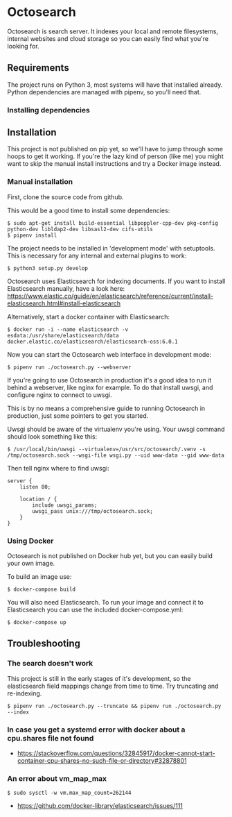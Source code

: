 Octosearch
==========

Octosearch is search server. It indexes your local and remote filesystems, internal websites and cloud storage so you can easily find what you're looking for.

Requirements
------------

 The project runs on Python 3, most systems will have that installed already. 
 Python dependencies are managed with pipenv, so you'll need that.

### Installing dependencies

Installation
-----------

This project is not published on pip yet, so we'll have to jump through some hoops to get it working. If you're the lazy kind of person (like me) you might want to skip the manual install instructions  and try a Docker image instead. 

### Manual installation

First, clone the source code from github.

This would be a good time to install some dependencies:

    $ sudo apt-get install build-essential libpoppler-cpp-dev pkg-config python-dev libldap2-dev libsasl2-dev cifs-utils
    $ pipenv install

The project needs to be installed in 'development mode' with setuptools. This is necessary for any internal and external plugins to work:

    $ python3 setup.py develop

Octosearch uses Elasticsearch for indexing documents. If you want to install Elasticsearch manually, have a look here: https://www.elastic.co/guide/en/elasticsearch/reference/current/install-elasticsearch.html#install-elasticsearch

Alternatively, start a docker container with Elasticsearch:

    $ docker run -i --name elasticsearch -v esdata:/usr/share/elasticsearch/data  docker.elastic.co/elasticsearch/elasticsearch-oss:6.0.1

Now you can start the Octosearch web interface in development mode: 

    $ pipenv run ./octosearch.py --webserver

If you're going to use Octosearch in production it's a good idea to run it behind a webserver, like nginx for example. To do that install uwsgi, and configure nginx to connect to uwsgi.

This is by no means a comprehensive guide to running Octosearch in production, just some pointers to get you started.

Uwsgi should be aware of the virtualenv you're using. Your uwsgi command should look something like this:

    $ /usr/local/bin/uwsgi --virtualenv=/usr/src/octosearch/.venv -s /tmp/octosearch.sock --wsgi-file wsgi.py --uid www-data --gid www-data

Then tell nginx where to find uwsgi:

    server {
    	listen 80;

    	location / {
    		include uwsgi_params;
    		uwsgi_pass unix:///tmp/octosearch.sock;
    	}
    }

### Using Docker

Octosearch is not published on Docker hub yet, but you can easily build your own image.

To build an image use:

    $ docker-compose build 

You will also need Elasticsearch. To run your image and connect it to Elasticsearch you can use the included docker-compose.yml:

    $ docker-compose up

Troubleshooting
---------------

### The search doesn't work 

This project is still in the early stages of it's development, so the elasticsearch field mappings change from time to time. Try truncating and re-indexing.

    $ pipenv run ./octosearch.py --truncate && pipenv run ./octosearch.py --index

### In case you get a systemd error with docker about a cpu.shares file not found

 * https://stackoverflow.com/questions/32845917/docker-cannot-start-container-cpu-shares-no-such-file-or-directory#32878801

### An error about vm_map_max

    $ sudo sysctl -w vm.max_map_count=262144

 * https://github.com/docker-library/elasticsearch/issues/111
